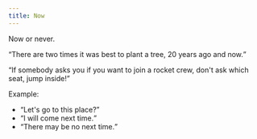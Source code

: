 ```yaml
---
title: Now
---
```


Now or never.

<q>There are two times it was best to plant a tree, 20 years ago and now.</q>

<q>If somebody asks you if you want to join a rocket crew, don't ask which seat, jump inside!</q>

Example:

- <q>Let's go to this place?</q>
- <q>I will come next time.</q>
- <q>There may be no next time.</q>
